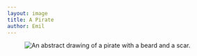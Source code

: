 ```yaml
---
layout: image
title: A Pirate
author: Emil
---
```

<figure class="bleed">
<img src="/img/emil-drawing/IMG_1008.jpg" alt="An abstract drawing of a pirate with a beard and a scar.">
</figure>
